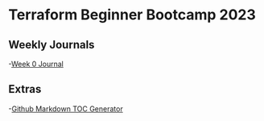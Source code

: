 # Terraform Beginner Bootcamp 2023

## Weekly Journals
-[Week 0 Journal](journal/week-0.md)


## Extras
-[Github Markdown TOC Generator](https://ecotrust-canada.github.io/markdown-toc/)
